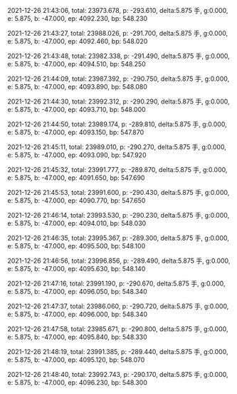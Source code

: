 2021-12-26 21:43:06, total: 23973.678, p: -293.610, delta:5.875 手, g:0.000, e: 5.875, b: -47.000, ep: 4092.230, bp: 548.230

2021-12-26 21:43:27, total: 23988.026, p: -291.700, delta:5.875 手, g:0.000, e: 5.875, b: -47.000, ep: 4092.460, bp: 548.020

2021-12-26 21:43:48, total: 23982.338, p: -291.490, delta:5.875 手, g:0.000, e: 5.875, b: -47.000, ep: 4094.510, bp: 548.250

2021-12-26 21:44:09, total: 23987.392, p: -290.750, delta:5.875 手, g:0.000, e: 5.875, b: -47.000, ep: 4093.890, bp: 548.080

2021-12-26 21:44:30, total: 23992.312, p: -290.290, delta:5.875 手, g:0.000, e: 5.875, b: -47.000, ep: 4093.710, bp: 548.000

2021-12-26 21:44:50, total: 23989.174, p: -289.810, delta:5.875 手, g:0.000, e: 5.875, b: -47.000, ep: 4093.150, bp: 547.870

2021-12-26 21:45:11, total: 23989.010, p: -290.270, delta:5.875 手, g:0.000, e: 5.875, b: -47.000, ep: 4093.090, bp: 547.920

2021-12-26 21:45:32, total: 23991.777, p: -289.870, delta:5.875 手, g:0.000, e: 5.875, b: -47.000, ep: 4091.650, bp: 547.690

2021-12-26 21:45:53, total: 23991.600, p: -290.430, delta:5.875 手, g:0.000, e: 5.875, b: -47.000, ep: 4090.770, bp: 547.650

2021-12-26 21:46:14, total: 23993.530, p: -290.230, delta:5.875 手, g:0.000, e: 5.875, b: -47.000, ep: 4094.010, bp: 548.030

2021-12-26 21:46:35, total: 23995.367, p: -289.300, delta:5.875 手, g:0.000, e: 5.875, b: -47.000, ep: 4095.500, bp: 548.100

2021-12-26 21:46:56, total: 23996.856, p: -289.490, delta:5.875 手, g:0.000, e: 5.875, b: -47.000, ep: 4095.630, bp: 548.140

2021-12-26 21:47:16, total: 23991.190, p: -290.670, delta:5.875 手, g:0.000, e: 5.875, b: -47.000, ep: 4096.050, bp: 548.340

2021-12-26 21:47:37, total: 23986.060, p: -290.720, delta:5.875 手, g:0.000, e: 5.875, b: -47.000, ep: 4096.000, bp: 548.340

2021-12-26 21:47:58, total: 23985.671, p: -290.800, delta:5.875 手, g:0.000, e: 5.875, b: -47.000, ep: 4095.840, bp: 548.330

2021-12-26 21:48:19, total: 23991.385, p: -289.440, delta:5.875 手, g:0.000, e: 5.875, b: -47.000, ep: 4095.120, bp: 548.070

2021-12-26 21:48:40, total: 23992.743, p: -290.170, delta:5.875 手, g:0.000, e: 5.875, b: -47.000, ep: 4096.230, bp: 548.300